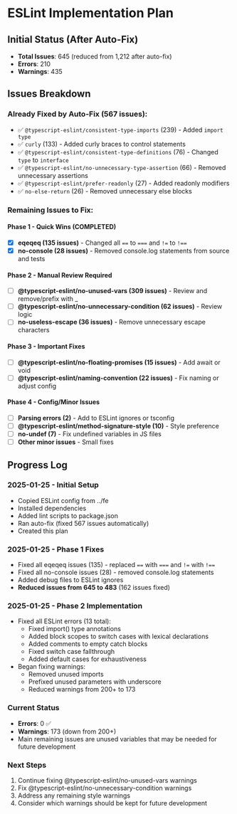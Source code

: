 # ESLint Implementation Plan

## Initial Status (After Auto-Fix)

- **Total Issues**: 645 (reduced from 1,212 after auto-fix)
- **Errors**: 210
- **Warnings**: 435

## Issues Breakdown

### Already Fixed by Auto-Fix (567 issues):

- ✅ `@typescript-eslint/consistent-type-imports` (239) - Added `import type`
- ✅ `curly` (133) - Added curly braces to control statements
- ✅ `@typescript-eslint/consistent-type-definitions` (76) - Changed `type` to `interface`
- ✅ `@typescript-eslint/no-unnecessary-type-assertion` (66) - Removed unnecessary assertions
- ✅ `@typescript-eslint/prefer-readonly` (27) - Added readonly modifiers
- ✅ `no-else-return` (26) - Removed unnecessary else blocks

### Remaining Issues to Fix:

#### Phase 1 - Quick Wins (COMPLETED)

- [x] **eqeqeq (135 issues)** - Changed all `==` to `===` and `!=` to `!==`
- [x] **no-console (28 issues)** - Removed console.log statements from source and tests

#### Phase 2 - Manual Review Required

- [ ] **@typescript-eslint/no-unused-vars (309 issues)** - Review and remove/prefix with \_
- [ ] **@typescript-eslint/no-unnecessary-condition (62 issues)** - Review logic
- [ ] **no-useless-escape (36 issues)** - Remove unnecessary escape characters

#### Phase 3 - Important Fixes

- [ ] **@typescript-eslint/no-floating-promises (15 issues)** - Add await or void
- [ ] **@typescript-eslint/naming-convention (22 issues)** - Fix naming or adjust config

#### Phase 4 - Config/Minor Issues

- [ ] **Parsing errors (2)** - Add to ESLint ignores or tsconfig
- [ ] **@typescript-eslint/method-signature-style (10)** - Style preference
- [ ] **no-undef (7)** - Fix undefined variables in JS files
- [ ] **Other minor issues** - Small fixes

## Progress Log

### 2025-01-25 - Initial Setup

- Copied ESLint config from ../fe
- Installed dependencies
- Added lint scripts to package.json
- Ran auto-fix (fixed 567 issues automatically)
- Created this plan

### 2025-01-25 - Phase 1 Fixes

- Fixed all eqeqeq issues (135) - replaced `==` with `===` and `!=` with `!==`
- Fixed all no-console issues (28) - removed console.log statements
- Added debug files to ESLint ignores
- **Reduced issues from 645 to 483** (162 issues fixed)

### 2025-01-25 - Phase 2 Implementation

- Fixed all ESLint errors (13 total):
  - Fixed import() type annotations
  - Added block scopes to switch cases with lexical declarations
  - Added comments to empty catch blocks
  - Fixed switch case fallthrough
  - Added default cases for exhaustiveness
- Began fixing warnings:
  - Removed unused imports
  - Prefixed unused parameters with underscore
  - Reduced warnings from 200+ to 173

### Current Status

- **Errors**: 0 ✅
- **Warnings**: 173 (down from 200+)
- Main remaining issues are unused variables that may be needed for future development

### Next Steps

1. Continue fixing @typescript-eslint/no-unused-vars warnings
2. Fix @typescript-eslint/no-unnecessary-condition warnings
3. Address any remaining style warnings
4. Consider which warnings should be kept for future development
